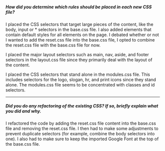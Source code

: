 ##### How did you determine which rules should be placed in each new CSS file?

I placed the CSS selectors that target large pieces of the content, like the body, input or * selectors in the base.css file. I also added elements that contain default styles for all elements on the page. I debated whether or not I wanted to add the reset.css file into the base.css file, I opted to combine the reset.css file with the base.css file for now.

I placed the major layout selectors such as main, nav, aside, and footer selectors in the layout.css file since they primarily deal with the layout of the content.

I placed the CSS selectors that stand alone in the modules.css file. This includes selectors for the logo, slogan, hr, and print icons since they stand alone. The modules.css file seems to be concentrated with classes and id selectors.

---

##### Did you do any refactoring of the existing CSS? If so, briefly explain what you did and why.

I refactored the code by adding the reset.css file content into the base.css file and removing the reset.css file. I then had to make some adjustments to prevent duplicate selectors (for example, combine the body selectors into one). I also had to make sure to keep the imported Google Font at the top of the base.css file.
